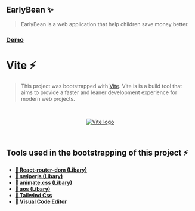 ## EarlyBean ✨
> EarlyBean is a web application that help children save money better.

### [Demo](https://earlybean.vervel.app)

# Vite ⚡

> This project was bootstrapped with [Vite](https://vitejs.dev). Vite is is a build tool that aims to provide a faster and leaner development experience for modern web projects.
<br />
<p align="center">
  <a href="https://tailui.vercel.app" target="_blank" rel="noopener noreferrer">
    <img src="https://www.eniola.codes/_next/image?url=%2F_next%2Fstatic%2Fmedia%2Febean.26415c8b.webp&w=1920&q=75" alt="Vite logo">
  </a>
</p>
<br />

## Tools used in the bootstrapping of this project ⚡

- <b><a href="https://github.com/remix-run/react-router#readme">📌 React-router-dom (Libary)<a/></b>
- <b><a href="https://swiperjs.com" target="_blank" rel="noopener noreferrer">📌 swiperjs (Libary)</a><b/>
- <b><a href="https://animate.styles" target="_blank" rel="noopener noreferrer">📌 animate.css (Libary)</a><b/>
- <b><a href="http://michalsnik.github.io/aos/" target="_blank" rel="noopener noreferrer">📌 aos (Libary)</a><b/>
- <b><a href="https://https://tailwindcss.com//" target="_blank" rel="noopener noreferrer">📌 Tailwind Css</a><b/>
- <b><a href="https://code.visualstudio.com/" target="_blank" rel="noopener noreferrer">📌 Visual Code Editor</a><b/>
